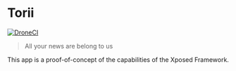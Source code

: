 # Torii

[![DroneCI](https://drone.obyn.io/api/badges/obynio/torii/status.svg)](https://drone.obyn.io/obynio/torii)

> All your news are belong to us

This app is a proof-of-concept of the capabilities of the Xposed Framework.
